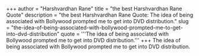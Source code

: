 +++
author = "Harshvardhan Rane"
title = "the best Harshvardhan Rane Quote"
description = "the best Harshvardhan Rane Quote: The idea of being associated with Bollywood prompted me to get into DVD distribution."
slug = "the-idea-of-being-associated-with-bollywood-prompted-me-to-get-into-dvd-distribution"
quote = '''The idea of being associated with Bollywood prompted me to get into DVD distribution.'''
+++
The idea of being associated with Bollywood prompted me to get into DVD distribution.
